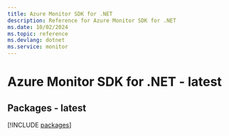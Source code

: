 ```yaml
---
title: Azure Monitor SDK for .NET
description: Reference for Azure Monitor SDK for .NET
ms.date: 10/02/2024
ms.topic: reference
ms.devlang: dotnet
ms.service: monitor
---
```

# Azure Monitor SDK for .NET - latest
## Packages - latest
[!INCLUDE [packages](monitor-index.md)]